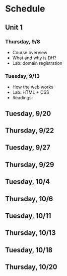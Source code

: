 # Schedule

## Unit 1

### Thursday, 9\/8

* Course overview
* What and why is DH?
* Lab: domain registration 

### Tuesday, 9\/13

* How the web works
* Lab: HTML + CSS
* Readings: 


## Tuesday, 9/20

## Thursday, 9/22

## Tuesday, 9/27

## Thursday, 9/29

## Tuesday, 10/4

## Thursday, 10/6

## Tuesday, 10/11

## Thursday, 10/13

## Tuesday, 10/18

## Thursday, 10/20